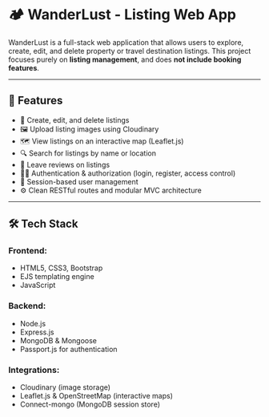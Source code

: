 # 🏕️ WanderLust - Listing Web App

WanderLust is a full-stack web application that allows users to explore, create, edit, and delete property or travel destination listings. This project focuses purely on **listing management**, and does **not include booking features**.

---

## 🚀 Features

- 📝 Create, edit, and delete listings
- 🖼 Upload listing images using Cloudinary
- 🗺️ View listings on an interactive map (Leaflet.js)
- 🔍 Search for listings by name or location
- 🧾 Leave reviews on listings
- 🧑‍💼 Authentication & authorization (login, register, access control)
- 💾 Session-based user management
- ⚙️ Clean RESTful routes and modular MVC architecture

---

## 🛠 Tech Stack

### Frontend:
- HTML5, CSS3, Bootstrap
- EJS templating engine
- JavaScript

### Backend:
- Node.js
- Express.js
- MongoDB & Mongoose
- Passport.js for authentication

### Integrations:
- Cloudinary (image storage)
- Leaflet.js & OpenStreetMap (interactive maps)
- Connect-mongo (MongoDB session store)
